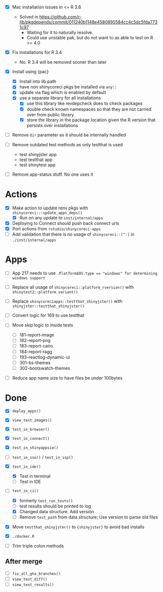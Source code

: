 
- [x] Mac installation issues in <= R 3.6
  * Solved in https://github.com/r-lib/pkgdepends/commit/011240b1148e4580895584cc4c5dc5fda7731c97
    * Waiting for it to naturally resolve.
    * Could use unstable pak, but do not want to as able to test on R >= 4.0
- [x] Fix installations for R 3.4
  * No. R 3.4 will be removed sooner than later

- [x] Install using {pac}
  - [x] Install into lib path
  - [x] have non shinycoreci pkgs be installed via `any::`
  - [x] update via flag which is enabled by default
  - [x] use a separate library for all installations
    - [x] use this library like revdepcheck does to check packages
    - [x] double check known namespaces so that they are not carried over from public library
    - [x] store the library in the package location given the R version that persists over installations

- [ ] Remove `dir` parameter as it should be internally handled

- [ ] Remove outdated test methods as only testthat is used
  * test shinyjster app
  * test testthat app
  * test shinytest app

- [ ] Remove app-status stuff. No one uses it


# Actions
- [x] Make action to update renv pkgs with `shinycoreci:::update_apps_deps()`
  - [x] Run on any update to `inst/internal/apps`
- [x] Deploying to Connect should push back connect urls
- [x] Port actions from `rstudio/shinycoreci-apps`
- [ ] Add validation that there is no usage of `shinycoreci::[^:]` in `./inst/internal/apps`

# Apps
- [ ] App 217 needs to use
  `.Platform$OS.type == "windows" for determining windows support`
- [ ] Replace all usage of `shinycoreci::platform_rversion()` with `shinytest2::platform_variant()`
- [ ] Replace `shinycoreciapps::testthat_shinyjster()` with `shinyjster::testthat_shinyjster()`
- [ ] Convert logic for 169 to use testthat

- [ ] Move skip logic to inside tests
  - [ ] 181-report-image
  - [ ] 182-report-png
  - [ ] 183-report-cairo
  - [ ] 184-report-ragg
  - [ ] 193-reactlog-dynamic-ui
  - [ ] 301-bs-themes
  - [ ] 302-bootswatch-themes

- [ ] Reduce app name size to have files be under 100bytes

# Done
- [x] `deploy_apps()`
- [x] `view_test_images()`
- [x] `test_in_browser()`
- [x] `test_in_connect()`
- [x] `test_in_shinyappsio()`
- [ ] `test_in_sso()` / `test_in_ssp()`
- [x] `test_in_ide()`
  - [x] Test in terminal
  - [ ] Test in IDE

- [ ] `test_in_ci()`
  - [x] formerly `test_run_tests()`
  - [ ] test results should be printed to log
  - [x] Changed data structure. Add version
  - [ ] Remove `test_path` from data structure; Use version to parse old files

- [x] Move `testthat_shinyjster()` to `{shinyjster}` to avoid bad installs


- [x] `./docker.R`
- [ ] Trim triple colon methods

## After merge
- [ ] `fix_all_gha_branches()`
- [ ] `view_test_diff()`
- [ ] `view_test_results()`
